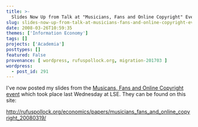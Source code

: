 ```yaml
---
title: >-
  Slides Now Up from Talk at "Musicians, Fans and Online Copyright" Event
slug: slides-now-up-from-talk-at-musicians-fans-and-online-copyright-event
date: 2008-03-26T10:59:35
themes: ['Information Economy']
tags: []
projects: ['Academia']
posttypes: []
featured: False
provenance: [ wordpress, rufuspollock.org, migration-201703 ]
wordpress:
  - post_id: 291
---
```


I've now posted my slides from the [Musicans, Fans and Online Copyright event](http://www.rufuspollock.org/2008/03/19/speaking-today-at-musicians-fans-and-online-copyright-event-at-lse/) which took place last Wednesday at LSE. They can be found on this site:

http://rufuspollock.org/economics/papers/musicians_fans_and_online_copyright_20080319/

